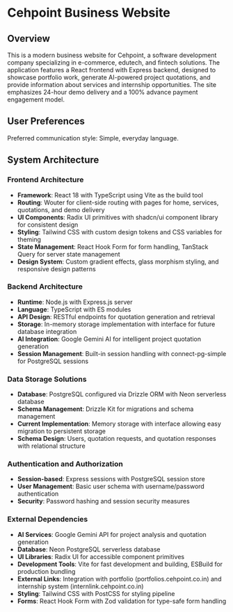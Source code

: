 # Cehpoint Business Website

## Overview

This is a modern business website for Cehpoint, a software development company specializing in e-commerce, edutech, and fintech solutions. The application features a React frontend with Express backend, designed to showcase portfolio work, generate AI-powered project quotations, and provide information about services and internship opportunities. The site emphasizes 24-hour demo delivery and a 100% advance payment engagement model.

## User Preferences

Preferred communication style: Simple, everyday language.

## System Architecture

### Frontend Architecture
- **Framework**: React 18 with TypeScript using Vite as the build tool
- **Routing**: Wouter for client-side routing with pages for home, services, quotations, and demo delivery
- **UI Components**: Radix UI primitives with shadcn/ui component library for consistent design
- **Styling**: Tailwind CSS with custom design tokens and CSS variables for theming
- **State Management**: React Hook Form for form handling, TanStack Query for server state management
- **Design System**: Custom gradient effects, glass morphism styling, and responsive design patterns

### Backend Architecture
- **Runtime**: Node.js with Express.js server
- **Language**: TypeScript with ES modules
- **API Design**: RESTful endpoints for quotation generation and retrieval
- **Storage**: In-memory storage implementation with interface for future database integration
- **AI Integration**: Google Gemini AI for intelligent project quotation generation
- **Session Management**: Built-in session handling with connect-pg-simple for PostgreSQL sessions

### Data Storage Solutions
- **Database**: PostgreSQL configured via Drizzle ORM with Neon serverless database
- **Schema Management**: Drizzle Kit for migrations and schema management
- **Current Implementation**: Memory storage with interface allowing easy migration to persistent storage
- **Schema Design**: Users, quotation requests, and quotation responses with relational structure

### Authentication and Authorization
- **Session-based**: Express sessions with PostgreSQL session store
- **User Management**: Basic user schema with username/password authentication
- **Security**: Password hashing and session security measures

### External Dependencies
- **AI Services**: Google Gemini API for project analysis and quotation generation
- **Database**: Neon PostgreSQL serverless database
- **UI Libraries**: Radix UI for accessible component primitives
- **Development Tools**: Vite for fast development and building, ESBuild for production bundling
- **External Links**: Integration with portfolio (portfolios.cehpoint.co.in) and internship system (internlink.cehpoint.co.in)
- **Styling**: Tailwind CSS with PostCSS for styling pipeline
- **Forms**: React Hook Form with Zod validation for type-safe form handling